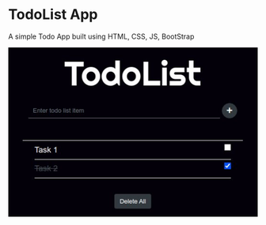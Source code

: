 # TodoList App
A simple Todo App built using HTML, CSS, JS, BootStrap

![Screenshot](screenshots/todolist.jpg?raw=true "TodoList")
